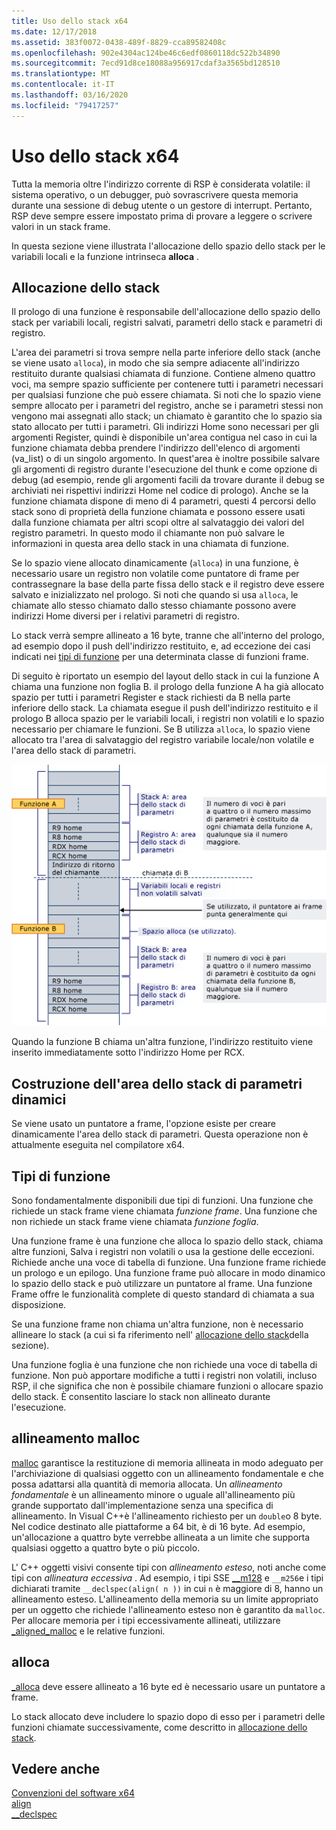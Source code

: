 ```yaml
---
title: Uso dello stack x64
ms.date: 12/17/2018
ms.assetid: 383f0072-0438-489f-8829-cca89582408c
ms.openlocfilehash: 902e4304ac124be46c6edf0860118dc522b34890
ms.sourcegitcommit: 7ecd91d8ce18088a956917cdaf3a3565bd128510
ms.translationtype: MT
ms.contentlocale: it-IT
ms.lasthandoff: 03/16/2020
ms.locfileid: "79417257"
---
```

# <a name="x64-stack-usage"></a>Uso dello stack x64

Tutta la memoria oltre l'indirizzo corrente di RSP è considerata volatile: il sistema operativo, o un debugger, può sovrascrivere questa memoria durante una sessione di debug utente o un gestore di interrupt. Pertanto, RSP deve sempre essere impostato prima di provare a leggere o scrivere valori in un stack frame.

In questa sezione viene illustrata l'allocazione dello spazio dello stack per le variabili locali e la funzione intrinseca **alloca** .

## <a name="stack-allocation"></a>Allocazione dello stack

Il prologo di una funzione è responsabile dell'allocazione dello spazio dello stack per variabili locali, registri salvati, parametri dello stack e parametri di registro.

L'area dei parametri si trova sempre nella parte inferiore dello stack (anche se viene usato `alloca`), in modo che sia sempre adiacente all'indirizzo restituito durante qualsiasi chiamata di funzione. Contiene almeno quattro voci, ma sempre spazio sufficiente per contenere tutti i parametri necessari per qualsiasi funzione che può essere chiamata. Si noti che lo spazio viene sempre allocato per i parametri del registro, anche se i parametri stessi non vengono mai assegnati allo stack; un chiamato è garantito che lo spazio sia stato allocato per tutti i parametri. Gli indirizzi Home sono necessari per gli argomenti Register, quindi è disponibile un'area contigua nel caso in cui la funzione chiamata debba prendere l'indirizzo dell'elenco di argomenti (va_list) o di un singolo argomento. In quest'area è inoltre possibile salvare gli argomenti di registro durante l'esecuzione del thunk e come opzione di debug (ad esempio, rende gli argomenti facili da trovare durante il debug se archiviati nei rispettivi indirizzi Home nel codice di prologo). Anche se la funzione chiamata dispone di meno di 4 parametri, questi 4 percorsi dello stack sono di proprietà della funzione chiamata e possono essere usati dalla funzione chiamata per altri scopi oltre al salvataggio dei valori del registro parametri.  In questo modo il chiamante non può salvare le informazioni in questa area dello stack in una chiamata di funzione.

Se lo spazio viene allocato dinamicamente (`alloca`) in una funzione, è necessario usare un registro non volatile come puntatore di frame per contrassegnare la base della parte fissa dello stack e il registro deve essere salvato e inizializzato nel prologo. Si noti che quando si usa `alloca`, le chiamate allo stesso chiamato dallo stesso chiamante possono avere indirizzi Home diversi per i relativi parametri di registro.

Lo stack verrà sempre allineato a 16 byte, tranne che all'interno del prologo, ad esempio dopo il push dell'indirizzo restituito, e, ad eccezione dei casi indicati nei [tipi di funzione](#function-types) per una determinata classe di funzioni frame.

Di seguito è riportato un esempio del layout dello stack in cui la funzione A chiama una funzione non foglia B. il prologo della funzione A ha già allocato spazio per tutti i parametri Register e stack richiesti da B nella parte inferiore dello stack. La chiamata esegue il push dell'indirizzo restituito e il prologo B alloca spazio per le variabili locali, i registri non volatili e lo spazio necessario per chiamare le funzioni. Se B utilizza `alloca`, lo spazio viene allocato tra l'area di salvataggio del registro variabile locale/non volatile e l'area dello stack di parametri.

![Esempio di conversione AMD](../build/media/vcamd_conv_ex_5.png "Esempio di conversione AMD")

Quando la funzione B chiama un'altra funzione, l'indirizzo restituito viene inserito immediatamente sotto l'indirizzo Home per RCX.

## <a name="dynamic-parameter-stack-area-construction"></a>Costruzione dell'area dello stack di parametri dinamici

Se viene usato un puntatore a frame, l'opzione esiste per creare dinamicamente l'area dello stack di parametri. Questa operazione non è attualmente eseguita nel compilatore x64.

## <a name="function-types"></a>Tipi di funzione

Sono fondamentalmente disponibili due tipi di funzioni. Una funzione che richiede un stack frame viene chiamata *funzione frame*. Una funzione che non richiede un stack frame viene chiamata *funzione foglia*.

Una funzione frame è una funzione che alloca lo spazio dello stack, chiama altre funzioni, Salva i registri non volatili o usa la gestione delle eccezioni. Richiede anche una voce di tabella di funzione. Una funzione frame richiede un prologo e un epilogo. Una funzione frame può allocare in modo dinamico lo spazio dello stack e può utilizzare un puntatore al frame. Una funzione Frame offre le funzionalità complete di questo standard di chiamata a sua disposizione.

Se una funzione frame non chiama un'altra funzione, non è necessario allineare lo stack (a cui si fa riferimento nell' [allocazione dello stack](#stack-allocation)della sezione).

Una funzione foglia è una funzione che non richiede una voce di tabella di funzione. Non può apportare modifiche a tutti i registri non volatili, incluso RSP, il che significa che non è possibile chiamare funzioni o allocare spazio dello stack. È consentito lasciare lo stack non allineato durante l'esecuzione.

## <a name="malloc-alignment"></a>allineamento malloc

[malloc](../c-runtime-library/reference/malloc.md) garantisce la restituzione di memoria allineata in modo adeguato per l'archiviazione di qualsiasi oggetto con un allineamento fondamentale e che possa adattarsi alla quantità di memoria allocata. Un *allineamento fondamentale* è un allineamento minore o uguale all'allineamento più grande supportato dall'implementazione senza una specifica di allineamento. In Visual C++è l'allineamento richiesto per un `double`o 8 byte. Nel codice destinato alle piattaforme a 64 bit, è di 16 byte. Ad esempio, un'allocazione a quattro byte verrebbe allineata a un limite che supporta qualsiasi oggetto a quattro byte o più piccolo.

L' C++ oggetti visivi consente tipi con *allineamento esteso*, noti anche come tipi con *allineatura eccessiva* . Ad esempio, i tipi SSE [__m128](../cpp/m128.md) e `__m256`e i tipi dichiarati tramite `__declspec(align( n ))` in cui `n` è maggiore di 8, hanno un allineamento esteso. L'allineamento della memoria su un limite appropriato per un oggetto che richiede l'allineamento esteso non è garantito da `malloc`. Per allocare memoria per i tipi eccessivamente allineati, utilizzare [_aligned_malloc](../c-runtime-library/reference/aligned-malloc.md) e le relative funzioni.

## <a name="alloca"></a>alloca

[_alloca](../c-runtime-library/reference/alloca.md) deve essere allineato a 16 byte ed è necessario usare un puntatore a frame.

Lo stack allocato deve includere lo spazio dopo di esso per i parametri delle funzioni chiamate successivamente, come descritto in [allocazione dello stack](#stack-allocation).

## <a name="see-also"></a>Vedere anche

[Convenzioni del software x64](../build/x64-software-conventions.md)<br/>
[align](../cpp/align-cpp.md)<br/>
[__declspec](../cpp/declspec.md)
